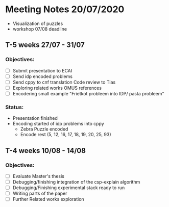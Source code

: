 # Meeting Notes 20/07/2020

- Visualization of puzzles
- workshop 07/08 deadline

## T-5 weeks 27/07 - 31/07

### Objectives:

- [ ] Submit presentation to ECAI
- [ ] Send idp encoded problems 
- [ ] Send cppy to cnf translation Code review to Tias
- [ ] Exploring related works OMUS references
- [ ] Encodering small example "Frietkot probleem into IDP/ pasta probleem"

### Status:
- Presentation finished
- Encoding started of idp problems into cppy
  - Zebra Puzzle encoded
  - Encode rest (5, 12, 16, 17, 18, 19, 20, 25, 93)

## T-4 weeks 10/08 - 14/08

### Objectives:
- [ ] Evaluate Master's thesis
- [ ] Debugging/finishing integration of the csp-explain algorithm
- [ ] Debugging/Finishing experimental stack ready to run
- [ ] Writing parts of the paper
- [ ] Further Related works exploration
